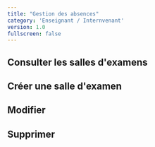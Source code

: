 ```yaml
---
title: "Gestion des absences"
category: 'Enseignant / Internvenant'
version: 1.0
fullscreen: false
---
```


## Consulter les salles d'examens

## Créer une salle d'examen

## Modifier

## Supprimer

